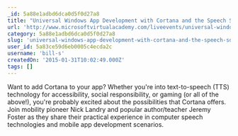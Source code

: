 ```yaml
---
_id: 5a88e1adbd6dca0d5f0d27a8
title: "Universal Windows App Development with Cortana and the Speech SDK"
url: 'http://www.microsoftvirtualacademy.com/liveevents/universal-windows-app-development-with-cortana-and-the-speech-sdk'
category: 5a88e1adbd6dca0d5f0d27a8
slug: 'universal-windows-app-development-with-cortana-and-the-speech-sdk'
user_id: 5a83ce59d6eb0005c4ecda2c
username: 'bill-s'
createdOn: '2015-01-31T10:02:49.000Z'
tags: []
---
```


Want to add Cortana to your app? Whether you're into text-to-speech (TTS) technology for accessibility, social responsibility, or gaming (or all of the above!), you're probably excited about the possibilities that Cortana offers. Join mobility pioneer Nick Landry and popular author/teacher Jeremy Foster as they share their practical experience in computer speech technologies and mobile app development scenarios.​
